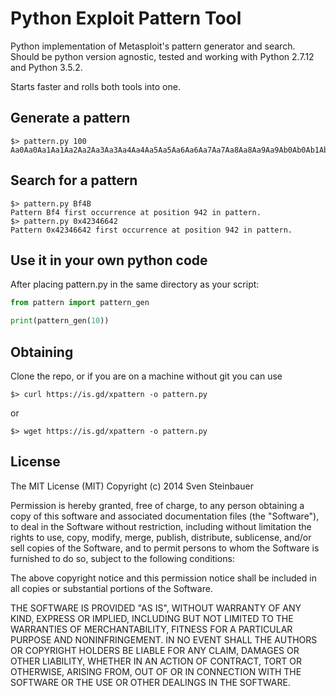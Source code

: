 Python Exploit Pattern Tool
===========================

Python implementation of Metasploit's pattern generator and search. Should be python version agnostic, tested and working with Python 2.7.12 and Python 3.5.2. 

Starts faster and rolls both tools into one.

## Generate a pattern

    $> pattern.py 100
    Aa0Aa0Aa1Aa1Aa2Aa2Aa3Aa3Aa4Aa4Aa5Aa5Aa6Aa6Aa7Aa7Aa8Aa8Aa9Aa9Ab0Ab0Ab1Ab1Ab2Ab2Ab3Ab3Ab4Ab4Ab5Ab5Ab6A

## Search for a pattern

    $> pattern.py Bf4B
    Pattern Bf4 first occurrence at position 942 in pattern.
    $> pattern.py 0x42346642
    Pattern 0x42346642 first occurrence at position 942 in pattern.
    
## Use it in your own python code 

After placing pattern.py in the same directory as your script:

```python
from pattern import pattern_gen

print(pattern_gen(10))
```

## Obtaining

Clone the repo, or if you are on a machine without git you can use

    $> curl https://is.gd/xpattern -o pattern.py

or
   
    $> wget https://is.gd/xpattern -o pattern.py

## License

The MIT License (MIT)
Copyright (c) 2014 Sven Steinbauer

Permission is hereby granted, free of charge, to any person obtaining a copy of this software and associated documentation files (the "Software"), to deal in the Software without restriction, including without limitation the rights to use, copy, modify, merge, publish, distribute, sublicense, and/or sell copies of the Software, and to permit persons to whom the Software is furnished to do so, subject to the following conditions:

The above copyright notice and this permission notice shall be included in all copies or substantial portions of the Software.

THE SOFTWARE IS PROVIDED "AS IS", WITHOUT WARRANTY OF ANY KIND, EXPRESS OR IMPLIED, INCLUDING BUT NOT LIMITED TO THE WARRANTIES OF MERCHANTABILITY, FITNESS FOR A PARTICULAR PURPOSE AND NONINFRINGEMENT. IN NO EVENT SHALL THE AUTHORS OR COPYRIGHT HOLDERS BE LIABLE FOR ANY CLAIM, DAMAGES OR OTHER LIABILITY, WHETHER IN AN ACTION OF CONTRACT, TORT OR OTHERWISE, ARISING FROM, OUT OF OR IN CONNECTION WITH THE SOFTWARE OR THE USE OR OTHER DEALINGS IN THE SOFTWARE.

